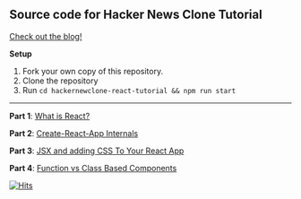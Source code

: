 ## Source code for Hacker News Clone Tutorial

[Check out the blog!](https://www.colorcoder.dev/)

**Setup** 

1. Fork your own copy of this repository.
2. Clone the repository
3. Run `cd hackernewclone-react-tutorial && npm run start`


***

**Part 1**: [What is React?](https://www.colorcoder.dev/react-hackernews-1)

**Part 2**: [Create-React-App Internals](https://www.colorcoder.dev/react-hackernews-2)

**Part 3**: [JSX and adding CSS To Your React App](https://www.colorcoder.dev/react-hackernews-3)

**Part 4**: [Function vs Class Based Components](https://www.colorcoder.dev/react-hackernews-4)



[![Hits](https://hits.seeyoufarm.com/api/count/incr/badge.svg?url=https%3A%2F%2Fgithub.com%2Fsafderareepattamannil%2Fhackernewclone-react-tutorial&count_bg=%2379C83D&title_bg=%23555555&icon=&icon_color=%23E7E7E7&title=hits&edge_flat=false)](https://hits.seeyoufarm.com)
